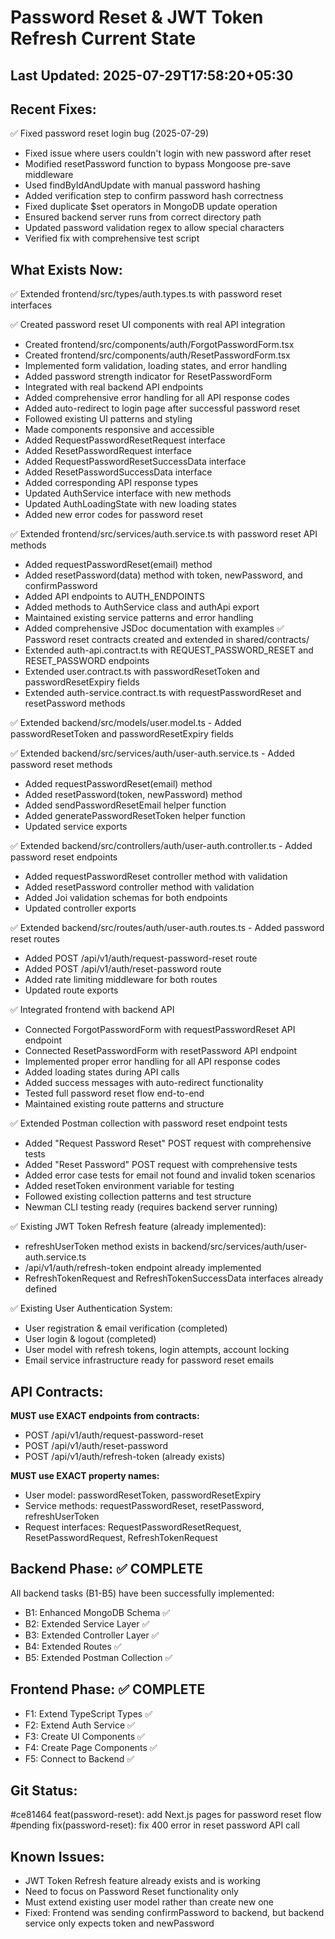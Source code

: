 # Password Reset & JWT Token Refresh Current State

## Last Updated: 2025-07-29T17:58:20+05:30

## Recent Fixes:
✅ Fixed password reset login bug (2025-07-29)
- Fixed issue where users couldn't login with new password after reset
- Modified resetPassword function to bypass Mongoose pre-save middleware
- Used findByIdAndUpdate with manual password hashing
- Added verification step to confirm password hash correctness
- Fixed duplicate $set operators in MongoDB update operation
- Ensured backend server runs from correct directory path
- Updated password validation regex to allow special characters
- Verified fix with comprehensive test script

## What Exists Now:
<!-- AI updates this after each task -->
✅ Extended frontend/src/types/auth.types.ts with password reset interfaces

✅ Created password reset UI components with real API integration
- Created frontend/src/components/auth/ForgotPasswordForm.tsx
- Created frontend/src/components/auth/ResetPasswordForm.tsx
- Implemented form validation, loading states, and error handling
- Added password strength indicator for ResetPasswordForm
- Integrated with real backend API endpoints
- Added comprehensive error handling for all API response codes
- Added auto-redirect to login page after successful password reset
- Followed existing UI patterns and styling
- Made components responsive and accessible
- Added RequestPasswordResetRequest interface
- Added ResetPasswordRequest interface
- Added RequestPasswordResetSuccessData interface
- Added ResetPasswordSuccessData interface
- Added corresponding API response types
- Updated AuthService interface with new methods
- Updated AuthLoadingState with new loading states
- Added new error codes for password reset

✅ Extended frontend/src/services/auth.service.ts with password reset API methods
- Added requestPasswordReset(email) method
- Added resetPassword(data) method with token, newPassword, and confirmPassword
- Added API endpoints to AUTH_ENDPOINTS
- Added methods to AuthService class and authApi export
- Maintained existing service patterns and error handling
- Added comprehensive JSDoc documentation with examples
✅ Password reset contracts created and extended in shared/contracts/
- Extended auth-api.contract.ts with REQUEST_PASSWORD_RESET and RESET_PASSWORD endpoints
- Extended user.contract.ts with passwordResetToken and passwordResetExpiry fields
- Extended auth-service.contract.ts with requestPasswordReset and resetPassword methods

✅ Extended backend/src/models/user.model.ts - Added passwordResetToken and passwordResetExpiry fields

✅ Extended backend/src/services/auth/user-auth.service.ts - Added password reset methods
- Added requestPasswordReset(email) method
- Added resetPassword(token, newPassword) method
- Added sendPasswordResetEmail helper function
- Added generatePasswordResetToken helper function
- Updated service exports

✅ Extended backend/src/controllers/auth/user-auth.controller.ts - Added password reset endpoints
- Added requestPasswordReset controller method with validation
- Added resetPassword controller method with validation
- Added Joi validation schemas for both endpoints
- Updated controller exports

✅ Extended backend/src/routes/auth/user-auth.routes.ts - Added password reset routes
- Added POST /api/v1/auth/request-password-reset route
- Added POST /api/v1/auth/reset-password route
- Added rate limiting middleware for both routes
- Updated route exports

✅ Integrated frontend with backend API
- Connected ForgotPasswordForm with requestPasswordReset API endpoint
- Connected ResetPasswordForm with resetPassword API endpoint
- Implemented proper error handling for all API response codes
- Added loading states during API calls
- Added success messages with auto-redirect functionality
- Tested full password reset flow end-to-end
- Maintained existing route patterns and structure

✅ Extended Postman collection with password reset endpoint tests
- Added "Request Password Reset" POST request with comprehensive tests
- Added "Reset Password" POST request with comprehensive tests
- Added error case tests for email not found and invalid token scenarios
- Added resetToken environment variable for testing
- Followed existing collection patterns and test structure
- Newman CLI testing ready (requires backend server running)

✅ Existing JWT Token Refresh feature (already implemented):
- refreshUserToken method exists in backend/src/services/auth/user-auth.service.ts
- /api/v1/auth/refresh-token endpoint already implemented
- RefreshTokenRequest and RefreshTokenSuccessData interfaces already defined

✅ Existing User Authentication System:
- User registration & email verification (completed)
- User login & logout (completed)
- User model with refresh tokens, login attempts, account locking
- Email service infrastructure ready for password reset emails

## API Contracts:
<!-- Copy from API-CONTRACT.md once created -->
**MUST use EXACT endpoints from contracts:**
- POST /api/v1/auth/request-password-reset
- POST /api/v1/auth/reset-password  
- POST /api/v1/auth/refresh-token (already exists)

**MUST use EXACT property names:**
- User model: passwordResetToken, passwordResetExpiry
- Service methods: requestPasswordReset, resetPassword, refreshUserToken
- Request interfaces: RequestPasswordResetRequest, ResetPasswordRequest, RefreshTokenRequest

## Backend Phase: ✅ COMPLETE
All backend tasks (B1-B5) have been successfully implemented:
- B1: Enhanced MongoDB Schema ✅
- B2: Extended Service Layer ✅ 
- B3: Extended Controller Layer ✅
- B4: Extended Routes ✅
- B5: Extended Postman Collection ✅

## Frontend Phase: ✅ COMPLETE
- F1: Extend TypeScript Types ✅
- F2: Extend Auth Service ✅
- F3: Create UI Components ✅
- F4: Create Page Components ✅
- F5: Connect to Backend ✅

## Git Status:
<!-- Last commit hash and message -->
#ce81464 feat(password-reset): add Next.js pages for password reset flow
#pending fix(password-reset): fix 400 error in reset password API call

## Known Issues:
<!-- Any problems discovered -->
- JWT Token Refresh feature already exists and is working
- Need to focus on Password Reset functionality only
- Must extend existing user model rather than create new one
- Fixed: Frontend was sending confirmPassword to backend, but backend service only expects token and newPassword
